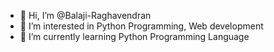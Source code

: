 - 👋 Hi, I’m @Balaji-Raghavendran
- 👀 I’m interested in Python Programming, Web development
- 🌱 I’m currently learning Python Programming Language

<!---
Balaji-Raghavendran/Balaji-Raghavendran is a ✨ special ✨ repository because its `README.md` (this file) appears on your GitHub profile.
You can click the Preview link to take a look at your changes.
--->
